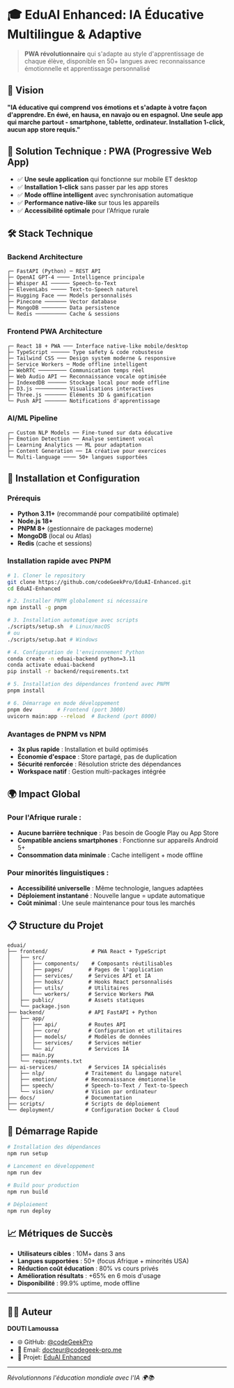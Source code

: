 # 🎓 EduAI Enhanced: IA Éducative Multilingue & Adaptive

> **PWA révolutionnaire** qui s'adapte au style d'apprentissage de chaque élève, disponible en 50+ langues avec reconnaissance émotionnelle et apprentissage personnalisé

## 🎯 Vision

**"IA éducative qui comprend vos émotions et s'adapte à votre façon d'apprendre. En éwé, en hausa, en navajo ou en espagnol. Une seule app qui marche partout - smartphone, tablette, ordinateur. Installation 1-click, aucun app store requis."**

## 📱 Solution Technique : PWA (Progressive Web App)

- ✅ **Une seule application** qui fonctionne sur mobile ET desktop
- ✅ **Installation 1-click** sans passer par les app stores
- ✅ **Mode offline intelligent** avec synchronisation automatique
- ✅ **Performance native-like** sur tous les appareils
- ✅ **Accessibilité optimale** pour l'Afrique rurale

## 🛠 Stack Technique

### Backend Architecture
```
┌─ FastAPI (Python) ─ REST API
├─ OpenAI GPT-4 ──── Intelligence principale
├─ Whisper AI ────── Speech-to-Text
├─ ElevenLabs ───── Text-to-Speech naturel
├─ Hugging Face ─── Models personnalisés
├─ Pinecone ─────── Vector database
├─ MongoDB ──────── Data persistence
└─ Redis ────────── Cache & sessions
```

### Frontend PWA Architecture
```
┌─ React 18 + PWA ─── Interface native-like mobile/desktop
├─ TypeScript ────── Type safety & code robustesse
├─ Tailwind CSS ─── Design system moderne & responsive
├─ Service Workers ─ Mode offline intelligent
├─ WebRTC ───────── Communication temps réel
├─ Web Audio API ── Reconnaissance vocale optimisée
├─ IndexedDB ────── Stockage local pour mode offline
├─ D3.js ────────── Visualisations interactives
├─ Three.js ─────── Éléments 3D & gamification
└─ Push API ─────── Notifications d'apprentissage
```

### AI/ML Pipeline
```
┌─ Custom NLP Models ── Fine-tuned sur data éducative
├─ Emotion Detection ── Analyse sentiment vocal
├─ Learning Analytics ── ML pour adaptation
├─ Content Generation ── IA créative pour exercices
└─ Multi-language ──── 50+ langues supportées
```

## 🚀 Installation et Configuration

### Prérequis
- **Python 3.11+** (recommandé pour compatibilité optimale)
- **Node.js 18+** 
- **PNPM 8+** (gestionnaire de packages moderne)
- **MongoDB** (local ou Atlas)
- **Redis** (cache et sessions)

### Installation rapide avec PNPM

```bash
# 1. Cloner le repository
git clone https://github.com/codeGeekPro/EduAI-Enhanced.git
cd EduAI-Enhanced

# 2. Installer PNPM globalement si nécessaire
npm install -g pnpm

# 3. Installation automatique avec scripts
./scripts/setup.sh  # Linux/macOS
# ou
./scripts/setup.bat # Windows

# 4. Configuration de l'environnement Python
conda create -n eduai-backend python=3.11
conda activate eduai-backend
pip install -r backend/requirements.txt

# 5. Installation des dépendances frontend avec PNPM
pnpm install

# 6. Démarrage en mode développement
pnpm dev        # Frontend (port 3000)
uvicorn main:app --reload  # Backend (port 8000)
```

### Avantages de PNPM vs NPM

- **3x plus rapide** : Installation et build optimisés
- **Économie d'espace** : Store partagé, pas de duplication
- **Sécurité renforcée** : Résolution stricte des dépendances
- **Workspace natif** : Gestion multi-packages intégrée

## 🌍 Impact Global

### Pour l'Afrique rurale :
- **Aucune barrière technique** : Pas besoin de Google Play ou App Store
- **Compatible anciens smartphones** : Fonctionne sur appareils Android 5+
- **Consommation data minimale** : Cache intelligent + mode offline

### Pour minorités linguistiques :
- **Accessibilité universelle** : Même technologie, langues adaptées
- **Déploiement instantané** : Nouvelle langue = update automatique
- **Coût minimal** : Une seule maintenance pour tous les marchés

## 📋 Structure du Projet

```
eduai/
├── frontend/              # PWA React + TypeScript
│   ├── src/
│   │   ├── components/    # Composants réutilisables
│   │   ├── pages/        # Pages de l'application
│   │   ├── services/     # Services API et IA
│   │   ├── hooks/        # Hooks React personnalisés
│   │   ├── utils/        # Utilitaires
│   │   └── workers/      # Service Workers PWA
│   ├── public/           # Assets statiques
│   └── package.json
├── backend/              # API FastAPI + Python
│   ├── app/
│   │   ├── api/          # Routes API
│   │   ├── core/         # Configuration et utilitaires
│   │   ├── models/       # Modèles de données
│   │   ├── services/     # Services métier
│   │   └── ai/           # Services IA
│   ├── main.py
│   └── requirements.txt
├── ai-services/          # Services IA spécialisés
│   ├── nlp/             # Traitement du langage naturel
│   ├── emotion/         # Reconnaissance émotionnelle
│   ├── speech/          # Speech-to-Text / Text-to-Speech
│   └── vision/          # Vision par ordinateur
├── docs/                # Documentation
├── scripts/             # Scripts de déploiement
└── deployment/          # Configuration Docker & Cloud
```

## 🚀 Démarrage Rapide

```bash
# Installation des dépendances
npm run setup

# Lancement en développement
npm run dev

# Build pour production
npm run build

# Déploiement
npm run deploy
```

## 📈 Métriques de Succès

- **Utilisateurs cibles** : 10M+ dans 3 ans
- **Langues supportées** : 50+ (focus Afrique + minorités USA)
- **Réduction coût éducation** : 80% vs cours privés
- **Amélioration résultats** : +65% en 6 mois d'usage
- **Disponibilité** : 99.9% uptime, mode offline

---

## 👨‍💻 Auteur

**DOUTI Lamoussa**
- 🌐 GitHub: [@codeGeekPro](https://github.com/codeGeekPro)
- 📧 Email: docteur@codegeek-pro.me
- 🚀 Projet: [EduAI Enhanced](https://github.com/codeGeekPro/EduAI-Enhanced)

---

*Révolutionnons l'éducation mondiale avec l'IA 🌍📚*

